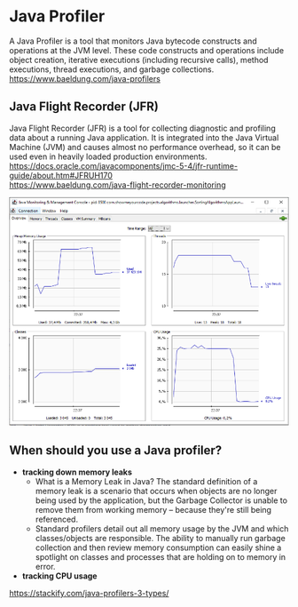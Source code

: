 # Java Profiler

A Java Profiler is a tool that monitors Java bytecode constructs and operations at the JVM level. These code constructs and operations
include object creation, iterative executions (including recursive calls), method executions, thread executions, and garbage collections.  
<https://www.baeldung.com/java-profilers>

## Java Flight Recorder (JFR)

Java Flight Recorder (JFR) is a tool for collecting diagnostic and profiling data about a running Java application. 
It is integrated into the Java Virtual Machine (JVM) and causes almost no performance overhead, 
so it can be used even in heavily loaded production environments.  
<https://docs.oracle.com/javacomponents/jmc-5-4/jfr-runtime-guide/about.htm#JFRUH170>  
<https://www.baeldung.com/java-flight-recorder-monitoring>

![jconsole example](./docs/jconsole-screenshot.png)

## When should you use a Java profiler?

- **tracking down memory leaks**
  - What is a Memory Leak in Java? The standard definition of a memory leak is a scenario that occurs when objects are no longer being used
    by the application, but the Garbage Collector is unable to remove them from working memory – because they're still being referenced.
  - Standard profilers detail out all memory usage by the JVM and which classes/objects are responsible. The ability to manually run garbage
    collection and then review memory consumption can easily shine a spotlight on classes and processes that are holding on to memory in
    error.
- **tracking CPU usage**

<https://stackify.com/java-profilers-3-types/>
